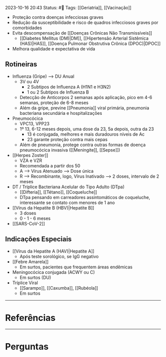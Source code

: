 2023-10-16 20:43
Status: #🌱 
Tags: [[Geriatria]], [[Vacinação]]
<br/>
- Proteção contra doenças infecciosas graves
- Redução da susceptibilidade e risco de quadros infecciosos graves por comorbidades
- Evita descompensação de [[Doenças Crônicas Não Transmissíveis]]
	- [[Diabetes Mellitus (DM)|DM]], [[Hipertensão Arterial Sistêmica (HAS)|HAS]], [[Doença Pulmonar Obstrutiva Crônica (DPOC)|DPOC]]
- Melhora qualidade e expectativa de vida
## Rotineiras
- Influenza (Gripe) --> DU Anual
	- 3V ou 4V
		- 2 Subtipos de Influenza A (H1N1 e H3N2)
		- 1 ou 2 Subtipos de Influenza B
	- Detecção de Anticorpos 2 semanas após aplicação, pico em 4-6 semanas, proteção de 6-8 meses
	- Além da gripe, previne [[Pneumonia]] viral primária, pneumonia bacteriana secundária e hospitalizações
- Pneumocócica
	- VPC13, VPP23
	- 1º 13, 6-12 meses depois, uma dose da 23, 5a depois, outra da 23
		- 13 é conjugada, melhores e mais duradouros níveis de Ac
		- 23 garante proteção contra mais cepas
	- Além de pneumonia, protege contra outras formas de doença pneumocócica invasiva ([[Meningite]], [[Sepse]])
- [[Herpes Zoster]]
	- VZA e VZR
	- Recomendada a partir dos 50
	- A --> Vírus Atenuado --> Dose única
	- R --> Recombinante, logo, Vírus Inativado --> 2 doses, intervalo de 2 meses
- DT / Tríplice Bacteriana Acelular do Tipo Adulto (DTpa)
	- [[Difteria]], [[Tétano]], [[Coqueluche]]
	- DTpa pensando em carreadores assintomáticos de coqueluche, interessante se contato com menores de 1 ano
- [[Vírus da Hepatite B (HBV)|Hepatite B]]
	- 3 doses
	- 0 - 1 - 6 meses
- [[SARS-CoV-2]]
## Indicações Especiais
- [[Vírus da Hepatite A (HAV)|Hepatite A]]
	- Após teste sorológico, se IgG negativo
- [[Febre Amarela]]
	- Em surtos, pacientes que frequentem áreas endêmicas
- Meningocócica conjugada (ACWY ou C)
	- Em surtos (DU)
- Tríplice Viral
	- [[Sarampo]], [[Caxumba]], [[Rubéola]]
	- Em surtos
____
# Referências
---
# Perguntas

